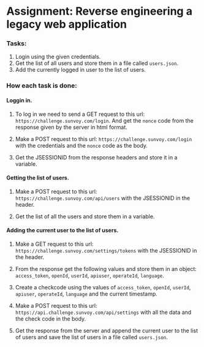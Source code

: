 # Assignment: Reverse engineering a legacy web application

### Tasks:

1. Login using the given credentials.
2. Get the list of all users and store them in a file called `users.json`.
3. Add the currently logged in user to the list of users.

### How each task is done:

#### Loggin in.

1. To log in we need to send a GET request to this url: `https://challenge.sunvoy.com/login`. And get the `nonce` code from the response given by the server in html format.

2. Make a POST request to this url: `https://challenge.sunvoy.com/login` with the credentials and the `nonce` code as the body.

3. Get the JSESSIONID from the response headers and store it in a variable.

#### Getting the list of users.

1. Make a POST request to this url: `https://challenge.sunvoy.com/api/users` with the JSESSIONID in the header.

2. Get the list of all the users and store them in a variable.

#### Adding the current user to the list of users.

1. Make a GET request to this url: `https://challenge.sunvoy.com/settings/tokens` with the JSESSIONID in the header.

2. From the response get the following values and store them in an object: `access_token`, `openId`, `userId`, `apiuser`, `operateId`, `language`.

3. Create a checkcode using the values of `access_token`, `openId`, `userId`, `apiuser`, `operateId`, `language` and the current timestamp.

4. Make a POST request to this url: `https://api.challenge.sunvoy.com/api/settings` with all the data and the check code in the body.

5. Get the response from the server and append the current user to the list of users and save the list of users in a file called `users.json`.
